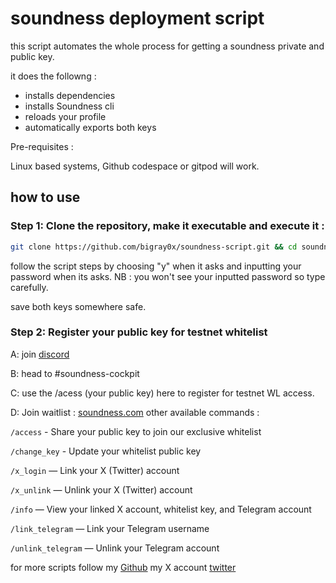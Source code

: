 # soundness deployment script 

this script automates the whole process for getting a soundness private and public key.

it does the followng :
- installs dependencies 
- installs Soundness cli 
- reloads your profile 
- automatically exports both keys

Pre-requisites :

Linux based systems, Github codespace or gitpod will work.

## how to use

### Step 1: Clone the repository, make it executable and execute it :

```bash
git clone https://github.com/bigray0x/soundness-script.git && cd soundness-script && chmod +x deploy-pk && ./deploy-pk
```

follow the script steps by choosing "y" when it asks and inputting your password when its asks.
NB : you won't see your inputted password so type carefully. 

save both keys somewhere safe.

### Step 2: Register your public key for testnet whitelist

A: join [discord](https://discord.gg/soundnesslabs)

B: head to #soundness-cockpit 

C: use the /acess (your public key) here to register for testnet WL access.  

D: Join waitlist : [soundness.com](https://soundness.xyz)
other available commands :

`/access` - Share your public key to join our exclusive whitelist

`/change_key`  - Update your whitelist public key

`/x_login` — Link your X (Twitter) account  

`/x_unlink` — Unlink your X (Twitter) account  

`/info` — View your linked X account, whitelist key, and Telegram account  

`/link_telegram` — Link your Telegram username  

`/unlink_telegram` — Unlink your Telegram account  


for more scripts follow my [Github](https://github.com/bigray0x)
my X account [twitter](x.com/bigray0x) 